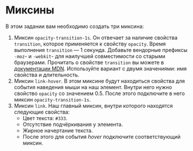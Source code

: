 # Миксины

В этом задании вам необходимо создать три миксина:

1. Миксин `opacity-transition-1s`. Он отвечает за наличие свойства `transition`, которое применяется к свойству `opacity`. Время выполнения `transition` — 1 секунда. Добавьте вендорные префиксы `-moz`- и `-webkit`- для наилучшей совместимости со старыми браузерами. Прочитать о свойстве `transition` вы можете в [документации MDN](https://developer.mozilla.org/ru/docs/Web/CSS/transition). Используйте вариант с двумя значениями: имя свойства и длительность.
2. Миксин `link-hover`. В этом миксине будут находиться свойства для события наведения мыши на наш элемент. Внутри него нужно свойство `opacity` со значением 0.5. После этого подключите в него миксин `opacity-transition-1s`.
3. Миксин `link`. Наш главный миксин, внутри которого находятся следующие свойства:
    - Цвет текста: `#333`.
    - Отсутствие подчёркивания у элемента.
    - Жирное начертание текста.
    - После этого для события *hover* подключите соответствующий миксин.
